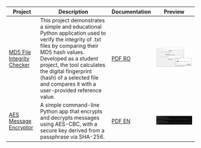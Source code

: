 | Project | Description | Documentation | Preview |
|--------|-------------|---------------|---------|
| [MD5 File Integrity Checker](https://github.com/Iustin999/cybersecurity/tree/main/projects/integrity-md5-checker) | This project demonstrates a simple and educational Python application used to verify the integrity of .txt files by comparing their MD5 hash values. Developed as a student project, the tool calculates the digital fingerprint (hash) of a selected file and compares it with a user-provided reference value. | [PDF RO](https://github.com/Iustin999/cybersecurity/blob/main/projects/integrity-md5-checker/MD5-security.pdf) | ![preview](https://github.com/Iustin999/cybersecurity/blob/main/projects/integrity-md5-checker/hashing.png) | 
[AES Message Encryptor](https://github.com/Iustin999/cybersecurity/tree/main/projects/AES%20Message%20Encryptor) | A simple command-line Python app that encrypts and decrypts messages using AES-CBC, with a secure key derived from a passphrase via SHA-256. | [PDF EN](https://github.com/Iustin999/cybersecurity/tree/main/projects/AES%20Message%20Encryptor) | ![preview](https://github.com/Iustin999/cybersecurity/blob/main/projects/AES%20Message%20Encryptor/5.png) | 
